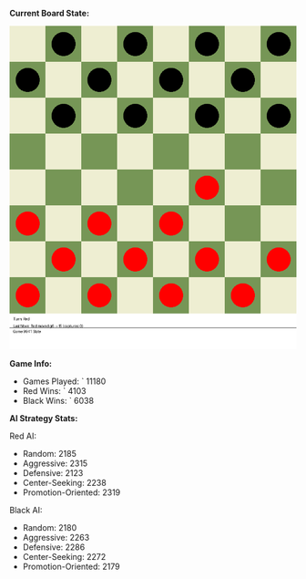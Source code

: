 
**Current Board State:**  
<!-- START_GIF -->
![Checkers Game](./checkers_game.gif)
<!-- END_GIF -->

**Game Info:**  
- Games Played: `<!-- GAMES_PLAYED --> 11180
- Red Wins: `<!-- RED_WINS --> 4103
- Black Wins: `<!-- BLACK_WINS --> 6038

<!-- AI_STATS -->
**AI Strategy Stats:**

Red AI:
- Random: 2185
- Aggressive: 2315
- Defensive: 2123
- Center-Seeking: 2238
- Promotion-Oriented: 2319

Black AI:
- Random: 2180
- Aggressive: 2263
- Defensive: 2286
- Center-Seeking: 2272
- Promotion-Oriented: 2179

